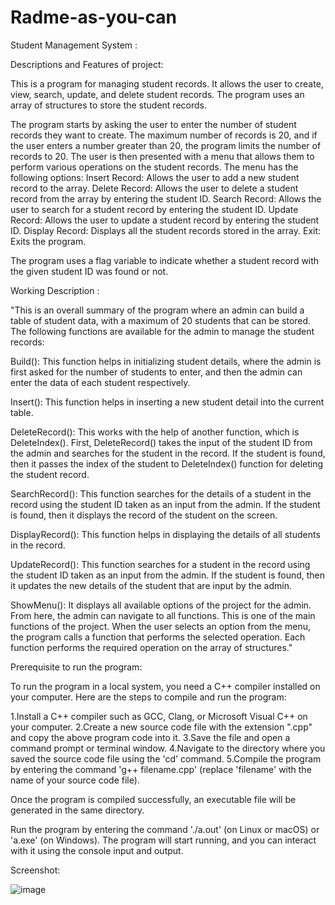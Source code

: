 # Radme-as-you-can
Student Management System :

Descriptions and Features of project:

This is a program for managing student records. It allows the user to create, view, search, update, and delete student records. The program uses an array of structures to store the student records.

The program starts by asking the user to enter the number of student records they want to create. The maximum number of records is 20, and if the user enters a number greater than 20, the program limits the number of records to 20.
The user is then presented with a menu that allows them to perform various operations on the student records. The menu has the following options:
Insert Record: Allows the user to add a new student record to the array.
Delete Record: Allows the user to delete a student record from the array by entering the student ID.
Search Record: Allows the user to search for a student record by entering the student ID.
Update Record: Allows the user to update a student record by entering the student ID.
Display Record: Displays all the student records stored in the array.
Exit: Exits the program.

The program uses a flag variable to indicate whether a student record with the given student ID was found or not.

Working Description :


"This is an overall summary of the program where an admin can build a table of student data, with a maximum of 20 students that can be stored. The following functions are available for the admin to manage the student records:

Build(): This function helps in initializing student details, where the admin is first asked for the number of students to enter, and then the admin can enter the data of each student respectively.

Insert(): This function helps in inserting a new student detail into the current table.

DeleteRecord(): This works with the help of another function, which is DeleteIndex(). First, DeleteRecord() takes the input of the student ID from the admin and searches for the student in the record. If the student is found, then it passes the index of the student to DeleteIndex() function for deleting the student record.

SearchRecord(): This function searches for the details of a student in the record using the student ID taken as an input from the admin. If the student is found, then it displays the record of the student on the screen.

DisplayRecord(): This function helps in displaying the details of all students in the record.

UpdateRecord(): This function searches for a student in the record using the student ID taken as an input from the admin. If the student is found, then it updates the new details of the student that are input by the admin.

ShowMenu(): It displays all available options of the project for the admin. From here, the admin can navigate to all functions. This is one of the main functions of the project. When the user selects an option from the menu, the program calls a function that performs the selected operation. Each function performs the required operation on the array of structures."

Prerequisite to run the program:

To run the program in a local system, you need a C++ compiler installed on your computer. Here are the steps to compile and run the program:

1.Install a C++ compiler such as GCC, Clang, or Microsoft Visual C++ on your computer.
2.Create a new source code file with the extension ".cpp" and copy the above program code into it.
3.Save the file and open a command prompt or terminal window.
4.Navigate to the directory where you saved the source code file using the 'cd' command.
5.Compile the program by entering the command 'g++ filename.cpp' (replace 'filename' with the name of your source code file).

Once the program is compiled successfully, an executable file will be generated in the same directory.

Run the program by entering the command './a.out' (on Linux or macOS) or 'a.exe' (on Windows). The program will start running, and you can interact with it using the console input and output.

Screenshot: 

![image](https://user-images.githubusercontent.com/97295964/221498481-5025a4ec-6620-4c09-87ba-971fde4f2b9e.png)








